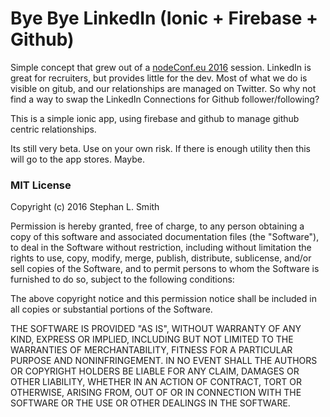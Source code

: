 Bye Bye LinkedIn (Ionic + Firebase + Github)
=========================

Simple concept that grew out of a [nodeConf.eu 2016](http://www.nodeconf.eu/)
session. LinkedIn is great for recruiters, but provides little for the dev.
Most of what we do is visible on gitub, and our relationships are managed on
Twitter. So why not find a way to swap the LinkedIn Connections for Github
follower/following?

This is a simple ionic app, using firebase and github to manage github centric
relationships.

Its still very beta. Use on your own risk. If there is enough utility then this
will go to the app stores. Maybe.

### MIT License

Copyright (c) 2016 Stephan L. Smith

Permission is hereby granted, free of charge, to any person obtaining a copy
of this software and associated documentation files (the "Software"), to deal
in the Software without restriction, including without limitation the rights
to use, copy, modify, merge, publish, distribute, sublicense, and/or sell
copies of the Software, and to permit persons to whom the Software is
furnished to do so, subject to the following conditions:

The above copyright notice and this permission notice shall be included in all
copies or substantial portions of the Software.

THE SOFTWARE IS PROVIDED "AS IS", WITHOUT WARRANTY OF ANY KIND, EXPRESS OR
IMPLIED, INCLUDING BUT NOT LIMITED TO THE WARRANTIES OF MERCHANTABILITY,
FITNESS FOR A PARTICULAR PURPOSE AND NONINFRINGEMENT. IN NO EVENT SHALL THE
AUTHORS OR COPYRIGHT HOLDERS BE LIABLE FOR ANY CLAIM, DAMAGES OR OTHER
LIABILITY, WHETHER IN AN ACTION OF CONTRACT, TORT OR OTHERWISE, ARISING FROM,
OUT OF OR IN CONNECTION WITH THE SOFTWARE OR THE USE OR OTHER DEALINGS IN THE
SOFTWARE.
